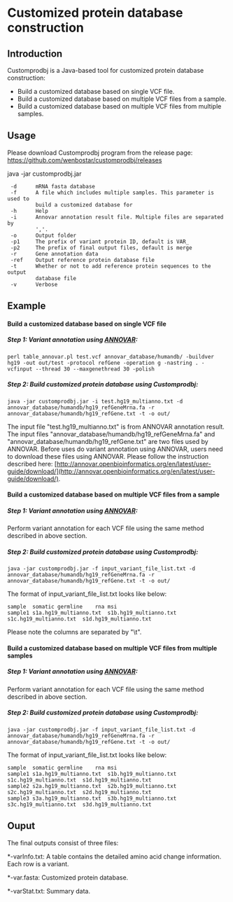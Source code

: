 # Customized protein database construction

## Introduction

Customprodbj is a Java-based tool for customized protein database construction:

  - Build a customized database based on single VCF file.
  - Build a customized database based on multiple VCF files from a sample.
  - Build a customized database based on multiple VCF files from multiple samples.

## Usage

Please download Customprodbj program from the release page: https://github.com/wenbostar/customprodbj/releases

java -jar customprodbj.jar 
```
 -d      mRNA fasta database
 -f      A file which includes multiple samples. This parameter is used to
         build a customized database for
 -h      Help
 -i      Annovar annotation result file. Multiple files are separated by
         ','.
 -o      Output folder
 -p1     The prefix of variant protein ID, default is VAR_
 -p2     The prefix of final output files, default is merge
 -r      Gene annotation data
 -ref    Output reference protein database file
 -t      Whether or not to add reference protein sequences to the output
         database file
 -v      Verbose
```


## Example

#### Build a customized database based on single VCF file

##### Step 1: Variant annotation using [ANNOVAR](http://annovar.openbioinformatics.org/en/latest/):

```
perl table_annovar.pl test.vcf annovar_database/humandb/ -buildver hg19 -out out/test -protocol refGene -operation g -nastring . -vcfinput --thread 30 --maxgenethread 30 -polish

```

##### Step 2: Build customized protein database using Customprodbj:

```
java -jar customprodbj.jar -i test.hg19_multianno.txt -d annovar_database/humandb/hg19_refGeneMrna.fa -r annovar_database/humandb/hg19_refGene.txt -t -o out/
```

The input file "test.hg19_multianno.txt" is from ANNOVAR annotation result. The input files "annovar_database/humandb/hg19_refGeneMrna.fa" and "annovar_database/humandb/hg19_refGene.txt" are two files used by ANNOVAR. Before uses do variant annotation using ANNOVAR, users need to download these files using ANNOVAR. Please follow the instruction described here: [http://annovar.openbioinformatics.org/en/latest/user-guide/download/](http://annovar.openbioinformatics.org/en/latest/user-guide/download/).


#### Build a customized database based on multiple VCF files from a sample

##### Step 1: Variant annotation using [ANNOVAR](http://annovar.openbioinformatics.org/en/latest/):

Perform variant annotation for each VCF file using the same method described in above section.

##### Step 2: Build customized protein database using Customprodbj:

```
java -jar customprodbj.jar -f input_variant_file_list.txt -d annovar_database/humandb/hg19_refGeneMrna.fa -r annovar_database/humandb/hg19_refGene.txt -t -o out/
```

The format of input_variant_file_list.txt looks like below:

```
sample	somatic	germline	rna	msi
sample1	s1a.hg19_multianno.txt	s1b.hg19_multianno.txt	s1c.hg19_multianno.txt	s1d.hg19_multianno.txt
```
Please note the columns are separated by "\t".


#### Build a customized database based on multiple VCF files from multiple samples

##### Step 1: Variant annotation using [ANNOVAR](http://annovar.openbioinformatics.org/en/latest/):

Perform variant annotation for each VCF file using the same method described in above section.

##### Step 2: Build customized protein database using Customprodbj:

```
java -jar customprodbj.jar -f input_variant_file_list.txt -d annovar_database/humandb/hg19_refGeneMrna.fa -r annovar_database/humandb/hg19_refGene.txt -t -o out/
```

The format of input_variant_file_list.txt looks like below:

```
sample	somatic	germline	rna	msi
sample1	s1a.hg19_multianno.txt	s1b.hg19_multianno.txt	s1c.hg19_multianno.txt	s1d.hg19_multianno.txt
sample2	s2a.hg19_multianno.txt	s2b.hg19_multianno.txt	s2c.hg19_multianno.txt	s2d.hg19_multianno.txt
sample3	s3a.hg19_multianno.txt	s3b.hg19_multianno.txt	s3c.hg19_multianno.txt	s3d.hg19_multianno.txt
```


## Ouput

The final outputs consist of three files:

*-varInfo.txt: A table contains the detailed amino acid change information. Each row is a variant.

*-var.fasta: Customized protein database.

*-varStat.txt: Summary data.



